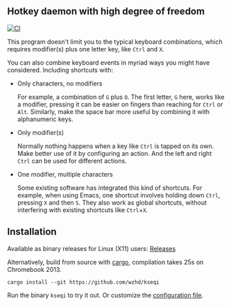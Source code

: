 ## Hotkey daemon with high degree of freedom

[![CI](https://github.com/wzhd/kseqi/actions/workflows/bui.yml/badge.svg)](https://github.com/wzhd/kseqi/actions)

This program doesn't limit you to the
typical keyboard combinations, which requires
modifier(s) plus one letter key, like `Ctrl` and `X`.

You can also combine keyboard events in myriad ways you might have considered.
Including shortcuts with:

- Only characters, no modifiers

  For example, a combination of `G` plus `O`.
The first letter, `G` here, works like a modifier,
pressing it can be easier on fingers than reaching for `Ctrl` or `Alt`.
Similarly, make the space bar more useful
by combining it with alphanumeric keys.

- Only modifier(s)

  Normally nothing happens when a key like `Ctrl` is tapped on its own.
Make better use of it by configuring an action.
And the left and right `Ctrl` can be used for different actions.

- One modifier, multiple characters

  Some existing software has integrated this kind of shortcuts.
For example, when using Emacs, one shortcut involves holding down `Ctrl`, pressing `X` and then `S`.
They also work as global shortcuts,
without interfering with existing shortcuts like `Ctrl`+`X`.


## Installation

Available as binary releases for Linux (X11) users:
[Releases](https://github.com/wzhd/kseqi/releases)

Alternatively, build from source with [cargo](https://rustup.rs/),
compilation takes 25s on Chromebook 2013.

```
cargo install --git https://github.com/wzhd/kseqi
```

Run the binary `kseqi` to try it out.
Or customize the [configuration file](https://github.com/wzhd/kseqi/blob/main/configuration.md).

